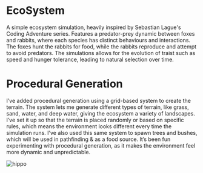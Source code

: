 # EcoSystem

A simple ecosystem simulation, heavily inspired by Sebastian Lague's Coding Adventure series. Features a predator-prey dynamic between foxes and rabbits, where each species has distinct behaviours and interactions. The foxes hunt the rabbits for food, while the rabbits reproduce and attempt to avoid predators. The simulations allows for the evolution of traist such as speed and hunger tolerance, leading to natural selection over time. 

# Procedural Generation

I’ve added procedural generation using a grid-based system to create the terrain. The system lets me generate different types of terrain, like grass, sand, water, and deep water, giving the ecosystem a variety of landscapes. I’ve set it up so that the terrain is placed randomly or based on specific rules, which means the environment looks different every time the simulation runs. I’ve also used this same system to spawn trees and bushes, which will be used in pathfinding & as a food source. It’s been fun experimenting with procedural generation, as it makes the environment feel more dynamic and unpredictable.

![hippo](https://drive.google.com/file/d/1huQ4OoD_slI5uH643MvZVeH00wvtCj5_/view?usp=sharing)
